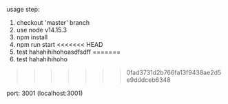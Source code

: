 usage step:

1. checkout 'master' branch
2. use node v14.15.3
3. npm install
4. npm run start
<<<<<<< HEAD
5. test hahahihihohoasdfsdff
=======
5. test hahahihihoho
>>>>>>> 0fad3731d2b766fa13f9438ae2d5e9dddceb6348

port: 3001 (localhost:3001)
